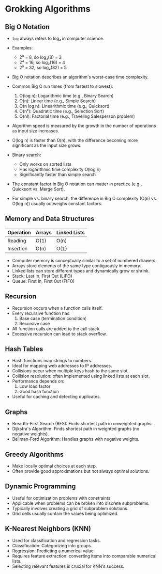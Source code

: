 # Grokking Algorithms

## Big O Notation

- `log` always refers to log₂ in computer science.
- Examples:
  - 2³ = 8, so log₂(8) = 3
  - 2⁴ = 16, so log₂(16) = 4
  - 2⁵ = 32, so log₂(32) = 5

- Big O notation describes an algorithm's worst-case time complexity.
- Common Big O run times (from fastest to slowest):
  1. O(log n): Logarithmic time (e.g., Binary Search)
  2. O(n): Linear time (e.g., Simple Search)
  3. O(n log n): Linearithmic time (e.g., Quicksort)
  4. O(n²): Quadratic time (e.g., Selection Sort)
  5. O(n!): Factorial time (e.g., Traveling Salesperson problem)

- Algorithm speed is measured by the growth in the number of operations as input size increases.
- O(log n) is faster than O(n), with the difference becoming more significant as the input size grows.
- Binary search:
  - Only works on sorted lists
  - Has logarithmic time complexity O(log n)
  - Significantly faster than simple search

- The constant factor in Big O notation can matter in practice (e.g., Quicksort vs. Merge Sort).
- For simple vs. binary search, the difference in Big O complexity (O(n) vs. O(log n)) usually outweighs constant factors.

## Memory and Data Structures

| Operation | Arrays | Linked Lists |
|-----------|--------|--------------|
| Reading   | O(1)   | O(n)         |
| Insertion | O(n)   | O(1)         |

- Computer memory is conceptually similar to a set of numbered drawers.
- Arrays store elements of the same type contiguously in memory.
- Linked lists can store different types and dynamically grow or shrink.
- Stack: Last In, First Out (LIFO)
- Queue: First In, First Out (FIFO)

## Recursion

- Recursion occurs when a function calls itself.
- Every recursive function has:
  1. Base case (termination condition)
  2. Recursive case
- All function calls are added to the call stack.
- Excessive recursion can lead to stack overflow.

## Hash Tables

- Hash functions map strings to numbers.
- Ideal for mapping web addresses to IP addresses.
- Collisions occur when multiple keys hash to the same slot.
- Collision resolution: often implemented using linked lists at each slot.
- Performance depends on:
  1. Low load factor
  2. Good hash function
- Useful for caching and detecting duplicates.

## Graphs

- Breadth-First Search (BFS): Finds shortest path in unweighted graphs.
- Dijkstra's Algorithm: Finds shortest path in weighted graphs (no negative weights).
- Bellman-Ford Algorithm: Handles graphs with negative weights.

## Greedy Algorithms

- Make locally optimal choices at each step.
- Often provide good approximations but not always optimal solutions.

## Dynamic Programming

- Useful for optimization problems with constraints.
- Applicable when problems can be broken into discrete subproblems.
- Typically involves creating a grid of subproblem solutions.
- Grid cells usually contain the values being optimized.

## K-Nearest Neighbors (KNN)

- Used for classification and regression tasks.
- Classification: Categorizing into groups.
- Regression: Predicting a numerical value.
- Requires feature extraction: converting items into comparable numerical lists.
- Selecting relevant features is crucial for KNN's success.